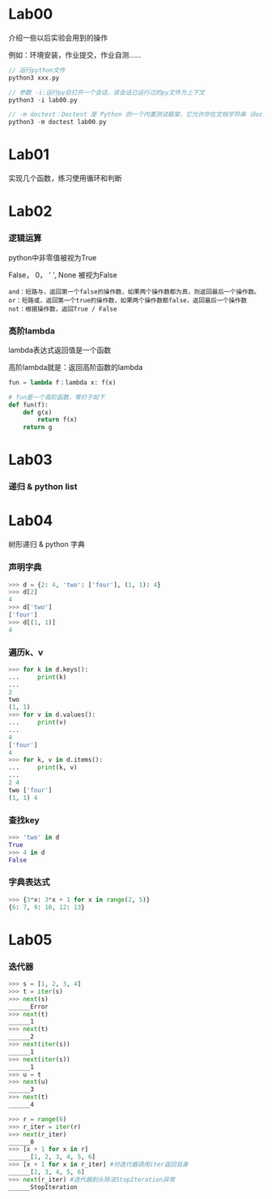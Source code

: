 # Lab00

介绍一些以后实验会用到的操作

例如：环境安装，作业提交，作业自测……

```c++
// 运行python文件
python3 xxx.py

// 参数 -i:运行py后打开一个会话，该会话已运行过的py文件为上下文
python3 -i lab00.py

// -m doctest：Doctest 是 Python 的一个内置测试框架，它允许你在文档字符串（docstring）中编写测试用例。
python3 -m doctest lab00.py
```



# Lab01

实现几个函数，练习使用循环和判断



# Lab02

### 逻辑运算

python中非零值被视为True

False， 0， ' ', None 被视为False

```
and：短路与，返回第一个false的操作数，如果两个操作数都为真，则返回最后一个操作数。
or：短路或，返回第一个true的操作数，如果两个操作数都false，返回最后一个操作数
not：根据操作数，返回True / False

```



### 高阶lambda

lambda表达式返回值是一个函数

高阶lambda就是：返回高阶函数的lambda

```python
fun = lambda f：lambda x: f(x)

# fun是一个高阶函数，等价于如下
def fun(f):
	def g(x)
		return f(x)
	return g
```





# Lab03

### 递归 & python list



# Lab04

树形递归 & python 字典



### 声明字典

```python
>>> d = {2: 4, 'two': ['four'], (1, 1): 4}
>>> d[2]
4
>>> d['two']
['four']
>>> d[(1, 1)]
4

```

### 遍历k、v

```python
>>> for k in d.keys():
...     print(k)
...
2
two
(1, 1)
>>> for v in d.values():
...     print(v)
...
4
['four']
4
>>> for k, v in d.items():
...     print(k, v)
...
2 4
two ['four']
(1, 1) 4
```

### 查找key

```python
>>> 'two' in d
True
>>> 4 in d
False
```

### 字典表达式

```python
>>> {3*x: 3*x + 1 for x in range(2, 5)}
{6: 7, 9: 10, 12: 13}
```





# Lab05



### 迭代器

```python
>>> s = [1, 2, 3, 4]
>>> t = iter(s)
>>> next(s)
______Error
>>> next(t)
______1
>>> next(t)
______2
>>> next(iter(s))
______1
>>> next(iter(s))
______1
>>> u = t
>>> next(u)
______3
>>> next(t)
______4

>>> r = range(6)
>>> r_iter = iter(r)
>>> next(r_iter)
______0
>>> [x + 1 for x in r]
______[1, 2, 3, 4, 5, 6]
>>> [x + 1 for x in r_iter] #对迭代器调用iter返回自身
______[2, 3, 4, 5, 6]
>>> next(r_iter) #迭代器到头除法StopIteration异常
______StopIteration
```

